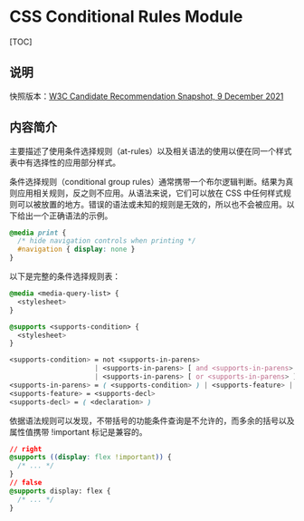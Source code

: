 # CSS Conditional Rules Module

[TOC]

## 说明

快照版本：[W3C Candidate Recommendation Snapshot, 9 December 2021](https://www.w3.org/TR/css-conditional-3/)

## 内容简介

主要描述了使用条件选择规则（at-rules）以及相关语法的使用以便在同一个样式表中有选择性的应用部分样式。

条件选择规则（conditional group rules）通常携带一个布尔逻辑判断。结果为真则应用相关规则，反之则不应用。从语法来说，它们可以放在 CSS 中任何样式规则可以被放置的地方。错误的语法或未知的规则是无效的，所以也不会被应用。以下给出一个正确语法的示例。

```css
@media print {
  /* hide navigation controls when printing */
  #navigation { display: none }
}
```

以下是完整的条件选择规则表：

```css
@media <media-query-list> {
  <stylesheet>
}
```

```css
@supports <supports-condition> {
  <stylesheet>
}
```

```css
<supports-condition> = not <supports-in-parens>
                     | <supports-in-parens> [ and <supports-in-parens> ]*
                     | <supports-in-parens> [ or <supports-in-parens> ]*
<supports-in-parens> = ( <supports-condition> ) | <supports-feature> | <general-enclosed>
<supports-feature> = <supports-decl>
<supports-decl> = ( <declaration> )
```

依据语法规则可以发现，不带括号的功能条件查询是不允许的，而多余的括号以及属性值携带 !important 标记是兼容的。

```css
// right
@supports ((display: flex !important)) {
  /* ... */
}
// false
@supports display: flex {
  /* ... */
}
```